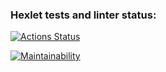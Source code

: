 ### Hexlet tests and linter status:
[![Actions Status](https://github.com/RazdorPaul/java-project-61/actions/workflows/hexlet-check.yml/badge.svg)](https://github.com/RazdorPaul/java-project-61/actions)

[![Maintainability](https://api.codeclimate.com/v1/badges/fd1c1f007b3eb3251603/maintainability)](https://codeclimate.com/github/RazdorPaul/java-project-61/maintainability)

